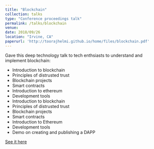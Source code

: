 ```yaml
---
title: "Blockchain"
collection: talks
type: "Conference proceedings talk"
permalink: /talks/blockchain
venue:
date: 2018/09/26
location: "Irvine, CA"
paperurl: 'http://toorajhelmi.github.io/home/files/blockchain.pdf'
---
```


Gave this deep technology talk to tech enthsiasts to understand and implement blockchain:

- Introduction to blockchain
- Principles of distrusted trust
- Blockchain projects
- Smart contracts
- Introduction to ethereum
- Development tools
- Introduction to blockchain
- Principles of distrusted trust
- Blockchain projects
- Smart contracts
- Introduction to Ethereum
- Development tools
- Demo on creating and publishing a DAPP

[See it here](http://toorajhelmi.github.io/home/files/blockchain.pdf)
